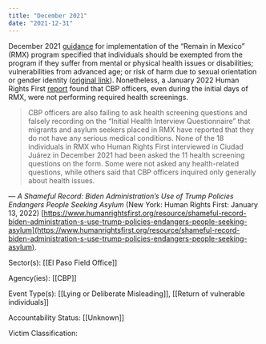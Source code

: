 ```yaml
---
title: "December 2021"
date: "2021-12-31"
---
```


December 2021 [guidance](/files/2021-12-02_mpp_guidance.pdf) for implementation of the “Remain in Mexico” (RMX) program specified that individuals should be exempted from the program if they suffer from mental or physical health issues or disabilities; vulnerabilities from advanced age; or risk of harm due to sexual orientation or gender identity ([original link](https://www.dhs.gov/publication/court-ordered-reimplementation-mpp-policy-guidance)). Nonetheless, a January 2022 Human Rights First [report](https://www.humanrightsfirst.org/sites/default/files/ShamefulRecord.pdf) found that CBP officers, even during the initial days of RMX, were not performing required health screenings.

> CBP officers are also failing to ask health screening questions and falsely recording on the “Initial Health Interview Questionnaire” that migrants and asylum seekers placed in RMX have reported that they do not have any serious medical conditions. None of the 18 individuals in RMX who Human Rights First interviewed in Ciudad Juárez in December 2021 had been asked the 11 health screening questions on the form. Some were not asked any health-related questions, while others said that CBP officers inquired only generally about health issues.

— _A Shameful Record: Biden Administration’s Use of Trump Policies Endangers People Seeking Asylum_ (New York: Human Rights First: January 13, 2022) [https://www.humanrightsfirst.org/resource/shameful-record-biden-administration-s-use-trump-policies-endangers-people-seeking-asylum](https://www.humanrightsfirst.org/resource/shameful-record-biden-administration-s-use-trump-policies-endangers-people-seeking-asylum).

Sector(s): [[El Paso Field Office]]

Agency(ies): [[CBP]]

Event Type(s): [[Lying or Deliberate Misleading]],  [[Return of vulnerable individuals]]

Accountability Status: [[Unknown]]

Victim Classification: 